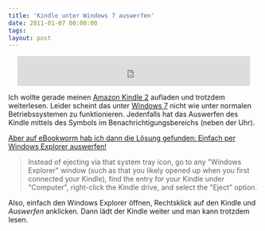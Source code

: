 ```yaml
---
title: 'Kindle unter Windows 7 auswerfen'
date: 2011-01-07 00:00:00 
tags: 
layout: post
---
```

<center><iframe src="http://rcm-de.amazon.de/e/cm?t=kopisde-21&o=3&p=26&l=ur1&category=kindlegaraete&banner=1S816827RAHS85CWB982&f=ifr" width="468" height="60" scrolling="no" border="0" marginwidth="0" style="border:none;" frameborder="0"></iframe></center>

Ich wollte gerade meinen [Amazon Kindle 2][0] aufladen und trotzdem
weiterlesen. Leider scheint das unter [Windows 7][1] nicht wie unter
normalen Betriebssystemen zu funktionieren.  Jedenfalls hat das
Auswerfen des Kindle mittels des Symbols im Benachrichtigungsbereichs
(neben der Uhr).

[Aber auf eBookworm hab ich dann die Lösung gefunden: Einfach per
Windows Explorer auswerfen!][2]

> Instead of ejecting via that system tray icon, go to any "Windows
> Explorer" window (such as that you likely opened up when you first
> connected your Kindle), find the entry for your Kindle under
> "Computer", right-click the Kindle drive, and select the "Eject"
> option.

Also, einfach den Windows Explorer öffnen, Rechtsklick auf den Kindle
und <em>Auswerfen</em> anklicken. Dann lädt der Kindle weiter und man
kann trotzdem lesen.

[0]: http://www.amazon.com/Kindle-Wireless-Reading-Device-Display/dp/B00154JDAI/kopisde-21
[1]: http://www.microsoft.com/windows/windows-7/
[2]: http://www.ebookworm.us/2010/07/07/using-kindle-connected-to-windows7
